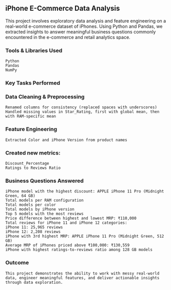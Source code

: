 ## iPhone E-Commerce Data Analysis
This project involves exploratory data analysis and feature engineering on a real-world e-commerce dataset of iPhones. Using Python and Pandas, we extracted insights to answer meaningful business questions commonly encountered in the e-commerce and retail analytics space.

### Tools & Libraries Used

    Python
    Pandas
    NumPy

### Key Tasks Performed

### Data Cleaning & Preprocessing
    Renamed columns for consistency (replaced spaces with underscores)
    Handled missing values in Star_Rating, first with global mean, then with RAM-specific mean

### Feature Engineering
    Extracted Color and iPhone Version from product names
### Created new metrics:
    Discount_Percentage
    Ratings to Reviews Ratio

### Business Questions Answered
    iPhone model with the highest discount: APPLE iPhone 11 Pro (Midnight Green, 64 GB)
    Total models per RAM configuration
    Total models per color
    Total models by iPhone version
    Top 5 models with the most reviews
    Price difference between highest and lowest MRP: ₹110,000
    Total reviews for iPhone 11 and iPhone 12 categories:
    iPhone 11: 25,965 reviews
    iPhone 12: 2,208 reviews
    iPhone with 3rd highest MRP: APPLE iPhone 11 Pro (Midnight Green, 512 GB)
    Average MRP of iPhones priced above ₹100,000: ₹130,559
    iPhone with highest ratings-to-reviews ratio among 128 GB models

### Outcome
    This project demonstrates the ability to work with messy real-world data, engineer meaningful features, and deliver actionable insights through data exploration.

